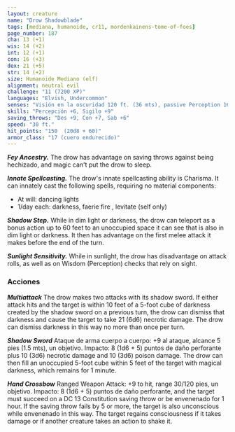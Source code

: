 ```yaml
---
layout: creature
name: "Drow Shadowblade"
tags: [mediana, humanoide, cr11, mordenkainens-tome-of-foes]
page_number: 187
cha: 13 (+1)
wis: 14 (+2)
int: 12 (+1)
con: 16 (+3)
dex: 21 (+5)
str: 14 (+2)
size: Humanoide Mediano (elf)
alignment: neutral evil
challenge: "11 (7200 XP)"
languages: "Elvish, Undercommon"
senses: "Visión en la oscuridad 120 ft. (36 mts), passive Perception 16"
skills: "Percepción +6, Sigilo +9"
saving_throws: "Des +9, Con +7, Sab +6"
speed: "30 ft."
hit_points: "150  (20d8 + 60)"
armor_class: "17 (cuero endurecido)"
---
```


***Fey Ancestry.*** The drow has advantage on saving throws against being hechizado, and magic can't put the drow to sleep.

***Innate Spellcasting.*** The drow's innate spellcasting ability is Charisma. It can innately cast the following spells, requiring no material components:
* At will: dancing lights
* 1/day each: darkness, faerie fire , levitate (self only)

***Shadow Step.*** While in dim light or darkness, the drow can teleport as a bonus action up to 60 feet to an unoccupied space it can see that is also in dim light or darkness. It then has advantage on the first melee attack it makes before the end of the turn.

***Sunlight Sensitivity.*** While in sunlight, the drow has disadvantage on attack rolls, as well as on Wisdom (Perception) checks that rely on sight.

### Acciones

***Multiattack*** The drow makes two attacks with its shadow sword. If either attack hits and the target is within 10 feet of a 5-foot cube of darkness created by the shadow sword on a previous turn, the drow can dismiss that darkness and cause the target to take 21 (6d6) necrotic damage. The drow can dismiss darkness in this way no more than once per turn.

***Shadow Sword*** Ataque de arma cuerpo a cuerpo: +9 al ataque, alcance 5 pies (1.5 mts), un objetivo. Impacto: 8 (1d6 + 5) puntos de daño perforante plus 10 (3d6) necrotic damage and 10 (3d6) poison damage. The drow can then fill an unoccupied 5-foot cube within 5 feet of the target with magical darkness, which remains for 1 minute.

***Hand Crossbow*** Ranged Weapon Attack: +9 to hit, range 30/120 pies, un objetivo. Impacto: 8 (1d6 + 5) puntos de daño perforante, and the target must succeed on a DC 13 Constitution saving throw or be envenenado for 1 hour. If the saving throw fails by 5 or more, the target is also unconscious while envenenado in this way. The target regains consciousness if it takes damage or if another creature takes an action to shake it.
